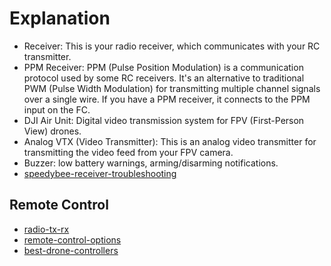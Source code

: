 # Explanation
* Receiver: This is your radio receiver, which communicates with your RC transmitter.
* PPM Receiver: PPM (Pulse Position Modulation) is a communication protocol used by some RC receivers. It's an alternative to traditional PWM (Pulse Width Modulation) for transmitting multiple channel signals over a single wire. If you have a PPM receiver, it connects to the PPM input on the FC.
* DJI Air Unit: Digital video transmission system for FPV (First-Person View) drones.
* Analog VTX (Video Transmitter): This is an analog video transmitter for transmitting the video feed from your FPV camera.
* Buzzer: low battery warnings, arming/disarming notifications.
* [speedybee-receiver-troubleshooting](https://speedybee.zendesk.com/hc/en-us/articles/13971551993243-How-to-set-up-your-receiver-in-Betaflight-configurator-on-SpeedyBee-F7-V3-flight-controller-)

## Remote Control
* [radio-tx-rx](https://oscarliang.com/radio-transmitter/)
* [remote-control-options](https://etramping.com/best-drone-transmitter/#:~:text=If%20money%20is%20not%20an,Transmitter%20is%20the%20Budget%20Option.)
* [best-drone-controllers](https://www.droneblog.com/best-drone-controllers/)